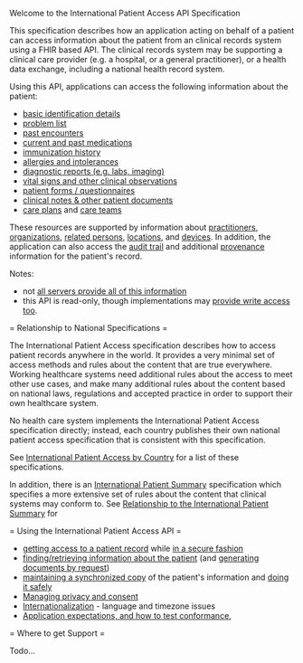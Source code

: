 Welcome to the International Patient Access API Specification

This specification describes how an application acting on behalf of a patient
can access information about the patient from an clinical records system using
a FHIR based API. The clinical records system may be supporting a clinical care 
provider (e.g. a hospital, or a general practitioner), or a health data exchange, 
including a national health record system.

Using this API, applications can access the following information about the patient:

* [basic identification details](StructureDefinition-patient.html)
* [problem list](StructureDefinition-condition.html)
* [past encounters](StructureDefinition-encounter.html)
* [current and past medications](StructureDefinition-medicationrequrest.html)
* [immunization history](StructureDefinition-immunization.html)
* [allergies and intolerances](StructureDefinition-allergyintolerance.html)
* [diagnostic reports (e.g. labs, imaging)](StructureDefinition-diagnosticreport.html)
* [vital signs and other clinical observations](StructureDefinition-observation.html)
* [patient forms / questionnaires](StructureDefinition-questionnaireresponse.html)
* [clinical notes & other patient documents](StructureDefinition-documentreference.html)
* [care plans](StructureDefinition-careplan.html) and [care teams](StructureDefinition-careteam.html)

These resources are supported by information about [practitioners](StructureDefinition-practitioner.html), 
[organizations](StructureDefinition-organization.html), [related persons](StructureDefinition-relatedperson.html), 
[locations](StructureDefinition-location.html), and [devices](StructureDefinition-device.html). 
In addition, the application can also access the [audit trail](StructureDefinition-auditevent.html) and additional
[provenance](StructureDefinition-provenance.html) information for the patient's record. 

Notes:
* not [all servers provide all of this information](conformance.html)
* this  API is read-only, though implementations may [provide write access too](writing.html).

= Relationship to National Specifications =

The International Patient Access specification describes how to access patient 
records anywhere in the world. It provides a very minimal set of access methods 
and rules about the content that are true everywhere. Working healthcare systems 
need additional rules about the access to meet other use cases, and make many 
additional rules about the content based on national laws, regulations and accepted
practice in order to support their own healthcare system. 

No health care system implements the International Patient Access specification 
directly; instead, each country publishes their own national patient access specification 
that is consistent with this specification. 

See [International Patient Access by Country](ipa-by-country.html) for a list of these specifications. 

In addition, there is an [International Patient Summary](http://hl7.org/fhir/uv/ips) specification which specifies
a more extensive set of rules about the content that clinical systems may conform to.
See [Relationship to the International Patient Summary](ips-relationship.html) for 

= Using the International Patient Access API =

 - [getting access to a patient record](access.html) while [in a secure fashion](security.html)
 - [finding/retrieving information about the patient](fetching.html) (and [generating documents by request](doc-gen.html))
 - [maintaining a synchronized copy](synchronization.html) of the patient's information and [doing it safely](safety.html)
 - [Managing privacy and consent](privacy.html)
 - [Internationalization](internationalization.html) - language and timezone issues  
 - [Application expectations, and how to test conformance](conformance.html), 

= Where to get Support =

Todo...